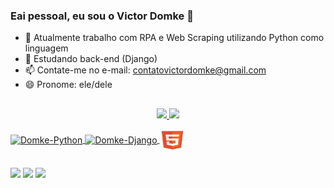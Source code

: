 ### Eai pessoal, eu sou o Victor Domke 👋


- 🔭 Atualmente trabalho com RPA e Web Scraping utilizando Python como linguagem
- 🌱 Estudando back-end (Django)
- 📫 Contate-me no e-mail: contatovictordomke@gmail.com
- 😄 Pronome: ele/dele

##

<div align="center">
  <a href="https://github.com/victordomke">
  <img height="180em" src="https://github-readme-stats.vercel.app/api?username=victordomke&show_icons=true&theme=dark&include_all_commits=true&count_private=true"/>
  <img height="180em" src="https://github-readme-stats.vercel.app/api/top-langs/?username=victordomke&layout=compact&langs_count=7&theme=dark"/>
</div>

<div style="display: inline_block"><br>
  <img align="center" alt="Domke-Python" height="30" width="40" src="https://cdn.jsdelivr.net/gh/devicons/devicon/icons/python/python-original-wordmark.svg">
  <img align="center" alt="Domke-Django" height="30" width="40"  src="https://cdn.jsdelivr.net/gh/devicons/devicon/icons/django/django-plain.svg">
  <img align="center" alt="Domke-HTML" height="30" width="40" src="https://raw.githubusercontent.com/devicons/devicon/master/icons/html5/html5-original.svg">
</div>

##

  <a href="https://instagram.com/vribeirod" target="_blank"><img src="https://img.shields.io/badge/-Instagram-%23E4405F?style=for-the-badge&logo=instagram&logoColor=white" target="_blank"></a>
  <a href = "mailto:contatovictordomke@gmail.com"><img src="https://img.shields.io/badge/-Gmail-%23333?style=for-the-badge&logo=gmail&logoColor=white" target="_blank"></a>
  <a href="https://www.linkedin.com/in/victordomke/" target="_blank"><img src="https://img.shields.io/badge/-LinkedIn-%230077B5?style=for-the-badge&logo=linkedin&logoColor=white" target="_blank"></a>
